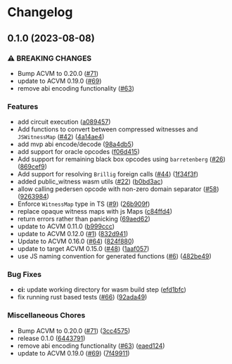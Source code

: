 # Changelog

## 0.1.0 (2023-08-08)


### ⚠ BREAKING CHANGES

* Bump ACVM to 0.20.0 ([#71](https://github.com/noir-lang/acvm-simulator/issues/71))
* update to ACVM 0.19.0 ([#69](https://github.com/noir-lang/acvm-simulator/issues/69))
* remove abi encoding functionality ([#63](https://github.com/noir-lang/acvm-simulator/issues/63))

### Features

* add circuit execution ([a089457](https://github.com/noir-lang/acvm-simulator/commit/a089457bc334cd8dc54c934b73b6a1cc41fe611e))
* Add functions to convert between compressed witnesses and `JSWitnessMap` ([#42](https://github.com/noir-lang/acvm-simulator/issues/42)) ([4a14ae4](https://github.com/noir-lang/acvm-simulator/commit/4a14ae475d27d85dd1f6ef6966a8aa9313f7f2bc))
* add mvp abi encode/decode ([98a4db5](https://github.com/noir-lang/acvm-simulator/commit/98a4db5a2ee5a68879fe02f0c4e3fdd5b7b602cd))
* add support for oracle opcodes ([f06d415](https://github.com/noir-lang/acvm-simulator/commit/f06d4151becb8de056da5295ab829d629b27be41))
* Add support for remaining black box opcodes using `barretenberg` ([#26](https://github.com/noir-lang/acvm-simulator/issues/26)) ([869cef9](https://github.com/noir-lang/acvm-simulator/commit/869cef91184dbd2a87b48ded6b9745b80e9bfcc3))
* Add support for resolving `Brillig` foreign calls ([#44](https://github.com/noir-lang/acvm-simulator/issues/44)) ([1f34f3f](https://github.com/noir-lang/acvm-simulator/commit/1f34f3fca27bde1637e1b6220f1f5771dc5c9b66))
* added public_witness wasm utils ([#22](https://github.com/noir-lang/acvm-simulator/issues/22)) ([b0bd3ac](https://github.com/noir-lang/acvm-simulator/commit/b0bd3ac6d6f4ae0c2bb052d980c20f1ce4eb62ed))
* allow calling pedersen opcode with non-zero domain separator ([#58](https://github.com/noir-lang/acvm-simulator/issues/58)) ([9263984](https://github.com/noir-lang/acvm-simulator/commit/9263984cd1ab4e21ec1a43010890e09c446b91a0))
* Enforce `WitnessMap` type in TS ([#9](https://github.com/noir-lang/acvm-simulator/issues/9)) ([26b909f](https://github.com/noir-lang/acvm-simulator/commit/26b909f39d8678981bf9762a8319bbce117ddbb1))
* replace opaque witness maps with js Maps ([c84ffd4](https://github.com/noir-lang/acvm-simulator/commit/c84ffd49721f5da6eb48f15664f677196e4e237e))
* return errors rather than panicking ([69aed62](https://github.com/noir-lang/acvm-simulator/commit/69aed626d4b2e486e905b1903dd310bc6996dcd3))
* update to ACVM 0.11.0 ([b999ccc](https://github.com/noir-lang/acvm-simulator/commit/b999ccc61bff23275116f2ec557d54fdcced32a9))
* update to ACVM 0.12.0 ([#1](https://github.com/noir-lang/acvm-simulator/issues/1)) ([832d941](https://github.com/noir-lang/acvm-simulator/commit/832d941e62bb2591476334fc3e56034fdf20f49f))
* Update to ACVM 0.16.0 ([#64](https://github.com/noir-lang/acvm-simulator/issues/64)) ([824f880](https://github.com/noir-lang/acvm-simulator/commit/824f88016ece9f92ae9abe5185533c72eab580be))
* update to target ACVM 0.15.0 ([#48](https://github.com/noir-lang/acvm-simulator/issues/48)) ([1aaf057](https://github.com/noir-lang/acvm-simulator/commit/1aaf057b0cd23a793643d97b1c82b8dd53d33789))
* use JS naming convention for generated functions ([#6](https://github.com/noir-lang/acvm-simulator/issues/6)) ([482be49](https://github.com/noir-lang/acvm-simulator/commit/482be49121cabe3adb00c12da8e35da6519c4918))


### Bug Fixes

* **ci:** update working directory for wasm build step ([efd1bfc](https://github.com/noir-lang/acvm-simulator/commit/efd1bfc700404ce185ea3ceb613004dda43b8eed))
* fix running rust based tests ([#66](https://github.com/noir-lang/acvm-simulator/issues/66)) ([92ada49](https://github.com/noir-lang/acvm-simulator/commit/92ada49488870c81e868b49a337a681a6a44bfce))


### Miscellaneous Chores

* Bump ACVM to 0.20.0 ([#71](https://github.com/noir-lang/acvm-simulator/issues/71)) ([3cc4575](https://github.com/noir-lang/acvm-simulator/commit/3cc4575d83434dfe0294360487138202ca68f516))
* release 0.1.0 ([6443791](https://github.com/noir-lang/acvm-simulator/commit/64437917fd1e6245abefa34ffad7be682b748cf9))
* remove abi encoding functionality ([#63](https://github.com/noir-lang/acvm-simulator/issues/63)) ([eaed124](https://github.com/noir-lang/acvm-simulator/commit/eaed1241289d1d7965d76f11f2ceba4171774f91))
* update to ACVM 0.19.0 ([#69](https://github.com/noir-lang/acvm-simulator/issues/69)) ([7f49911](https://github.com/noir-lang/acvm-simulator/commit/7f49911a0290e00a034f4a83bc93ce3d77a1c0e4))
